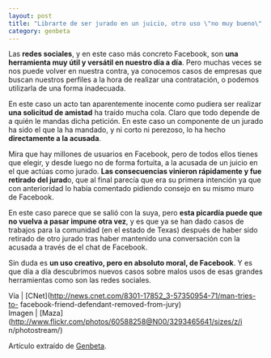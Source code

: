 ```yaml
---
layout: post
title: "Librarte de ser jurado en un juicio, otro uso \"no muy bueno\" de Facebook"
category: genbeta
---
```





Las **redes sociales**, y en este caso más concreto Facebook, son **una
herramienta muy útil y versátil en nuestro día a día**. Pero muchas veces se
nos puede volver en nuestra contra, ya conocemos casos de empresas que buscan
nuestros perfiles a la hora de realizar una contratación, o podemos utilizarla
de una forma inadecuada.

En este caso un acto tan aparentemente inocente como pudiera ser realizar
**una solicitud de amistad** ha traído mucha cola. Claro que todo depende de a
quién le mandas dicha petición. En este caso un componente de un jurado ha
sido el que la ha mandado, y ni corto ni perezoso, lo ha hecho **directamente
a la acusada**.  
  
Mira que hay millones de usuarios en Facebook, pero de todos ellos tienes que
elegir, y desde luego no de forma fortuita, a la acusada de un juicio en el
que actúas como jurado. **Las consecuencias vinieron rápidamente y fue
retirado del jurad**o, que al final parecía que era su primera intención ya
que con anterioridad lo había comentado pidiendo consejo en su mismo muro de
Facebook.

En este caso parece que se salió con la suya, pero **esta picardía puede que
no vuelva a pasar impune otra vez**, y es que ya se han dado casos de trabajos
para la comunidad (en el estado de Texas) después de haber sido retirado de
otro jurado tras haber mantenido una conversación con la acusada a través de
el chat de Facebook.

Sin duda es **un uso creativo, pero en absoluto moral, de Facebook**. Y es que
día a día descubrimos nuevos casos sobre malos usos de esas grandes
herramientas como son las redes sociales.

Vía | [CNet](http://news.cnet.com/8301-17852_3-57350954-71/man-tries-to-
facebook-friend-defendant-removed-from-jury)  
Imagen | [Maza](http://www.flickr.com/photos/60588258@N00/3293465641/sizes/z/i
n/photostream/)

Artículo extraído de [Genbeta](http://www.genbeta.com).